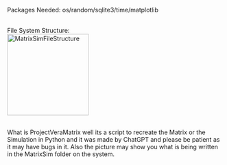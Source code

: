 Packages Needed: os/random/sqlite3/time/matplotlib

<br>File System Structure:</br>
<img width="190" alt="MatrixSimFileStructure" src="https://github.com/MrMime0x0/ProjectVeraMatrix/assets/136033068/0bcc6cd0-e7f1-44b3-8110-74ada28a7bb9">
 
<br>What is ProjectVeraMatrix well its a script to recreate the Matrix or the Simulation in Python and it was made by ChatGPT and please be patient as it may have bugs in it. Also the picture may show you what is being written in the MatrixSim folder on the system.</br>
